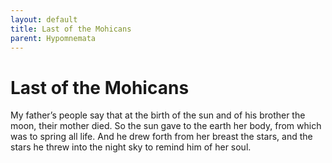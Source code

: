```yaml
---
layout: default
title: Last of the Mohicans
parent: Hypomnemata
---
```

# Last of the Mohicans

My father’s people say that at the birth of the sun and of his brother the moon, their mother died. So the sun gave to the earth her body, from which was to spring all life. And he drew forth from her breast the stars, and the stars he threw into the night sky to remind him of her soul.